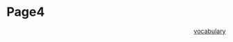 <h1>Page4</h1>

<p>
<a style="float:right;" href="page-4.html">vocabulary</a>
</p>
<div style="clear:both;">  </div>
